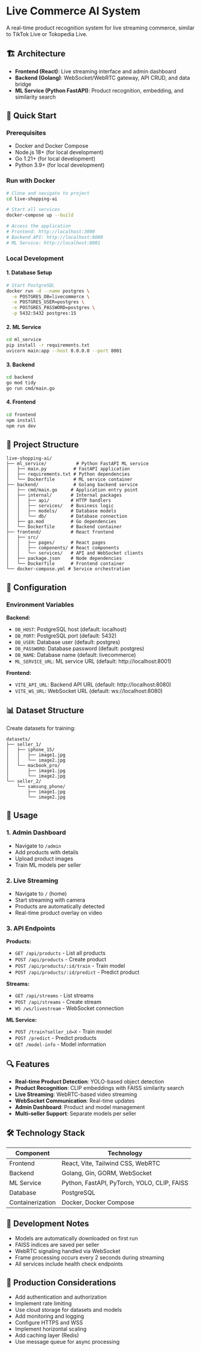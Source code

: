 # Live Commerce AI System

A real-time product recognition system for live streaming commerce, similar to TikTok Live or Tokopedia Live.

## 🏗️ Architecture

- **Frontend (React)**: Live streaming interface and admin dashboard
- **Backend (Golang)**: WebSocket/WebRTC gateway, API CRUD, and data bridge
- **ML Service (Python FastAPI)**: Product recognition, embedding, and similarity search

## 🚀 Quick Start

### Prerequisites

- Docker and Docker Compose
- Node.js 18+ (for local development)
- Go 1.21+ (for local development)
- Python 3.9+ (for local development)

### Run with Docker

```bash
# Clone and navigate to project
cd live-shopping-ai

# Start all services
docker-compose up --build

# Access the application
# Frontend: http://localhost:3000
# Backend API: http://localhost:8080
# ML Service: http://localhost:8001
```

### Local Development

#### 1. Database Setup
```bash
# Start PostgreSQL
docker run -d --name postgres \
  -e POSTGRES_DB=livecommerce \
  -e POSTGRES_USER=postgres \
  -e POSTGRES_PASSWORD=postgres \
  -p 5432:5432 postgres:15
```

#### 2. ML Service
```bash
cd ml_service
pip install -r requirements.txt
uvicorn main:app --host 0.0.0.0 --port 8001
```

#### 3. Backend
```bash
cd backend
go mod tidy
go run cmd/main.go
```

#### 4. Frontend
```bash
cd frontend
npm install
npm run dev
```

## 📁 Project Structure

```
live-shopping-ai/
├── ml_service/           # Python FastAPI ML service
│   ├── main.py          # FastAPI application
│   ├── requirements.txt # Python dependencies
│   └── Dockerfile       # ML service container
├── backend/             # Golang backend service
│   ├── cmd/main.go     # Application entry point
│   ├── internal/       # Internal packages
│   │   ├── api/        # HTTP handlers
│   │   ├── services/   # Business logic
│   │   ├── models/     # Database models
│   │   └── db/         # Database connection
│   ├── go.mod          # Go dependencies
│   └── Dockerfile      # Backend container
├── frontend/           # React frontend
│   ├── src/
│   │   ├── pages/      # React pages
│   │   ├── components/ # React components
│   │   └── services/   # API and WebSocket clients
│   ├── package.json    # Node dependencies
│   └── Dockerfile      # Frontend container
└── docker-compose.yml # Service orchestration
```

## 🔧 Configuration

### Environment Variables

**Backend:**
- `DB_HOST`: PostgreSQL host (default: localhost)
- `DB_PORT`: PostgreSQL port (default: 5432)
- `DB_USER`: Database user (default: postgres)
- `DB_PASSWORD`: Database password (default: postgres)
- `DB_NAME`: Database name (default: livecommerce)
- `ML_SERVICE_URL`: ML service URL (default: http://localhost:8001)

**Frontend:**
- `VITE_API_URL`: Backend API URL (default: http://localhost:8080)
- `VITE_WS_URL`: WebSocket URL (default: ws://localhost:8080)

## 📊 Dataset Structure

Create datasets for training:

```
datasets/
├── seller_1/
│   ├── iphone_15/
│   │   ├── image1.jpg
│   │   └── image2.jpg
│   └── macbook_pro/
│       ├── image1.jpg
│       └── image2.jpg
└── seller_2/
    └── samsung_phone/
        ├── image1.jpg
        └── image2.jpg
```

## 🎯 Usage

### 1. Admin Dashboard
- Navigate to `/admin`
- Add products with details
- Upload product images
- Train ML models per seller

### 2. Live Streaming
- Navigate to `/` (home)
- Start streaming with camera
- Products are automatically detected
- Real-time product overlay on video

### 3. API Endpoints

**Products:**
- `GET /api/products` - List all products
- `POST /api/products` - Create product
- `POST /api/products/:id/train` - Train model
- `POST /api/products/:id/predict` - Predict product

**Streams:**
- `GET /api/streams` - List streams
- `POST /api/streams` - Create stream
- `WS /ws/livestream` - WebSocket connection

**ML Service:**
- `POST /train?seller_id=X` - Train model
- `POST /predict` - Predict products
- `GET /model-info` - Model information

## 🔍 Features

- **Real-time Product Detection**: YOLO-based object detection
- **Product Recognition**: CLIP embeddings with FAISS similarity search
- **Live Streaming**: WebRTC-based video streaming
- **WebSocket Communication**: Real-time updates
- **Admin Dashboard**: Product and model management
- **Multi-seller Support**: Separate models per seller

## 🛠️ Technology Stack

| Component | Technology |
|-----------|------------|
| Frontend | React, Vite, Tailwind CSS, WebRTC |
| Backend | Golang, Gin, GORM, WebSocket |
| ML Service | Python, FastAPI, PyTorch, YOLO, CLIP, FAISS |
| Database | PostgreSQL |
| Containerization | Docker, Docker Compose |

## 📝 Development Notes

- Models are automatically downloaded on first run
- FAISS indices are saved per seller
- WebRTC signaling handled via WebSocket
- Frame processing occurs every 2 seconds during streaming
- All services include health check endpoints

## 🚨 Production Considerations

- Add authentication and authorization
- Implement rate limiting
- Use cloud storage for datasets and models
- Add monitoring and logging
- Configure HTTPS and WSS
- Implement horizontal scaling
- Add caching layer (Redis)
- Use message queue for async processing